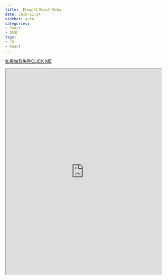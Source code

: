 ```yaml
---
title: 【React】React Mobx
date: 2019-11-24
sidebar: auto
categories: 
- React
- 前端
tags: 
- JS
- React
---
```


[如果加载失败CLICK ME](https://github.com/ckinmind/mobx-share)
<iframe src="https://ckinmind.github.io/mobx-share/#/p0" width="100%" height="666px"></iframe>
